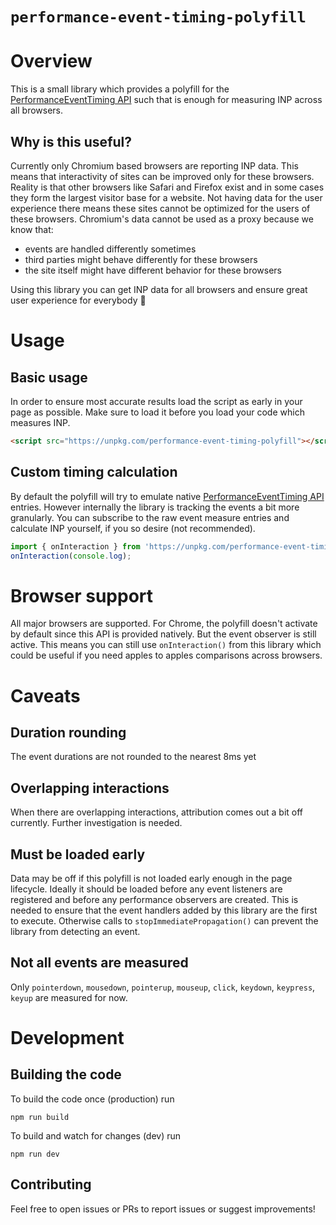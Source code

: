 # `performance-event-timing-polyfill`

# Overview

This is a small library which provides a polyfill for the [PerformanceEventTiming API](https://developer.mozilla.org/en-US/docs/Web/API/PerformanceEventTiming) such that is enough for measuring INP across all browsers.

## Why is this useful?

Currently only Chromium based browsers are reporting INP data. This means that interactivity of sites can be improved only for these browsers.
Reality is that other browsers like Safari and Firefox exist and in some cases they form the largest visitor base for a website. Not having data for the user experience there means these sites cannot be optimized for the users of these browsers. Chromium's data cannot be used as a proxy because we know that:
 - events are handled differently sometimes
 - third parties might behave differently for these browsers
 - the site itself might have different behavior for these browsers


Using this library you can get INP data for all browsers and ensure great user experience for everybody :tada:

# Usage

## Basic usage

In order to ensure most accurate results load the script as early in your page as possible.
Make sure to load it before you load your code which measures INP.

```HTML
<script src="https://unpkg.com/performance-event-timing-polyfill"></script>
```

## Custom timing calculation
By default the polyfill will try to emulate native [PerformanceEventTiming API](https://developer.mozilla.org/en-US/docs/Web/API/PerformanceEventTiming) entries. However internally the library is tracking the events a bit more granularly. You can subscribe to the raw event measure entries and calculate INP yourself, if you so desire (not recommended).

```JavaScript
import { onInteraction } from 'https://unpkg.com/performance-event-timing-polyfill?module';
onInteraction(console.log);
```

# Browser support

All major browsers are supported. For Chrome, the polyfill doesn't activate by default since this API is provided natively. But the event observer is still active. This means you can still use `onInteraction()` from this library which could be useful if you need apples to apples comparisons across browsers.

# Caveats

## Duration rounding

The event durations are not rounded to the nearest 8ms yet
 
## Overlapping interactions

When there are overlapping interactions, attribution comes out a bit off currently. Further investigation is needed.

## Must be loaded early

Data may be off if this polyfill is not loaded early enough in the page lifecycle. Ideally it should be loaded before any event listeners are registered and before any performance observers are created. This is needed to ensure that the event handlers added by this library are the first to execute. Otherwise calls to `stopImmediatePropagation()` can prevent the library from detecting an event.

## Not all events are measured
Only `pointerdown`, `mousedown`, `pointerup`, `mouseup`, `click`, `keydown`, `keypress`, `keyup` are measured for now.

# Development

## Building the code

To build the code once (production) run

`npm run build`

To build and watch for changes (dev) run

`npm run dev`

## Contributing

Feel free to open issues or PRs to report issues or suggest improvements!